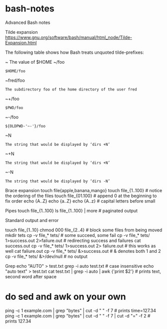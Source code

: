 # bash-notes
Advanced Bash notes

Tilde expansion https://www.gnu.org/software/bash/manual/html_node/Tilde-Expansion.html

The following table shows how Bash treats unquoted tilde-prefixes:

~
    The value of $HOME 
~/foo

    $HOME/foo
~fred/foo

    The subdirectory foo of the home directory of the user fred
~+/foo

    $PWD/foo
~-/foo

    ${OLDPWD-'~-'}/foo
~N

    The string that would be displayed by ‘dirs +N’
~+N

    The string that would be displayed by ‘dirs +N’
~-N

    The string that would be displayed by ‘dirs -N’ 
    
    
    
    
 Brace expansion
 touch file{apple,banana,mango}
 touch file_{1..100} # notice the ordering of the files
 touch file_{01.100} # append 0 at the beginning to fix order
 echo {A..Z}
 echo {a..Z}
 echo {A..z} # capital letters before small
    
 Pipes
 touch file_{1..100}
 ls file_{1..100} | more # paginated output
 
 Standard output and error
 
touch file_{1..10} 
chmod 000 file_{2..4} # block some files from being moved
mkdir tets
cp -v file_* tets/ # some succeed, some fail
cp -v file_* tets/ 1>success.out 2>faliure.out # redirecting success and failures
cat success.out 
cp -v file_* tets/ 1>success.out 2> faliure.out # this works as well
cat faliure.out
cp -v file_* tets/ &>success.out # & denotes both 1 and 2
cp -v file_* tets/ &>/dev/null # no output

Grep
echo "AUTO" > test.txt
grep -i auto test.txt # case insensitive
echo "auto text" > test.txt
cat test.txt | grep -i auto | awk {'print $2'} # prints text, second word after space

# do sed and awk on your own
 
ping -c 1 example.com | grep "bytes" | cut -d " " -f 7 # prints time=127.34
ping -c 1 example.com | grep "bytes" | cut -d " " -f 7 | cut -d "=" -f 2 # prints 127.34
